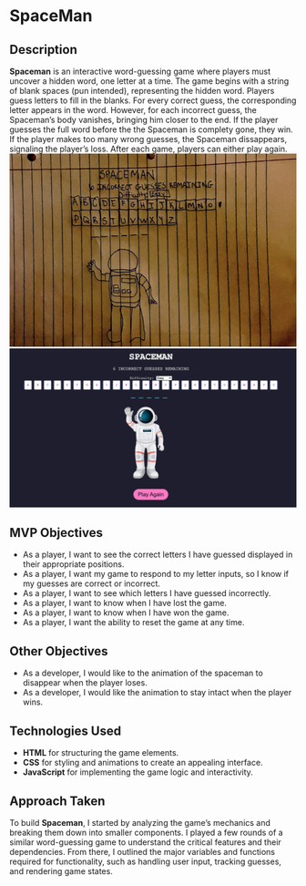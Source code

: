 # SpaceMan

## Description
**Spaceman** is an interactive word-guessing game where players must uncover a hidden word, one letter at a time. The game begins with a string of blank spaces (pun intended), representing the hidden word. Players guess letters to fill in the blanks. For every correct guess, the corresponding letter appears in the word. However, for each incorrect guess, the Spaceman’s body vanishes, bringing him closer to the end. If the player guesses the full word before the the Spaceman is complety gone, they win. If the player makes too many wrong guesses, the Spaceman dissappears, signaling the player’s loss. After each game, players can either play again.
![wireframe](imgs/wireframe.png) 
![gamescreenshot](imgs/GameScreenshot.png)
## MVP Objectives 

* As a player, I want to see the correct letters I have guessed displayed in their appropriate positions.
* As a player, I want my game to respond to my letter inputs, so I know if my guesses are correct or incorrect.
* As a player, I want to see which letters I have guessed incorrectly.
* As a player, I want to know when I have lost the game.
* As a player, I want to know when I have won the game.
* As a player, I want the ability to reset the game at any time.

## Other Objectives
* As a developer, I would like to the animation of the spaceman to disappear when the player loses.
* As a developer, I would like the animation to stay intact when the player wins.

## Technologies Used
* **HTML** for structuring the game elements.
* **CSS** for styling and animations to create an appealing interface.
* **JavaScript** for implementing the game logic and interactivity.

## Approach Taken
To build **Spaceman**, I started by analyzing the game’s mechanics and breaking them down into smaller components. I played a few rounds of a similar word-guessing game to understand the critical features and their dependencies. From there, I outlined the major variables and functions required for functionality, such as handling user input, tracking guesses, and rendering game states.


